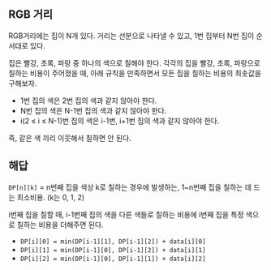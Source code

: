 ## RGB 거리

RGB거리에는 집이 N개 있다. 거리는 선분으로 나타낼 수 있고, 1번 집부터 N번 집이 순서대로 있다.

집은 빨강, 초록, 파랑 중 하나의 색으로 칠해야 한다. 각각의 집을 빨강, 초록, 파랑으로 칠하는 비용이 주어졌을 때, 아래 규칙을 만족하면서 모든 집을 칠하는 비용의 최솟값을 구해보자.

* 1번 집의 색은 2번 집의 색과 같지 않아야 한다.
* N번 집의 색은 N-1번 집의 색과 같지 않아야 한다.
* i(2 ≤ i ≤ N-1)번 집의 색은 i-1번, i+1번 집의 색과 같지 않아야 한다.

즉, 같은 색 끼리 이웃해서 칠하면 안 된다.

## 해답

`DP[n][k]` = n번째 집을 색상 k로 칠하는 경우에 발생하는, 1~n번째 집을 칠하는 데 드는 최소비용. (k는 0, 1, 2)

i번째 집을 칠할 때, i-1번째 집의 색을 다른 색들로 칠하는 비용에 i번째 집을 특정 색으로 칠하는 비용을 더해주면 된다.

* `DP[i][0] = min(DP[i-1][1], DP[i-1][2]) + data[i][0]`
* `DP[i][1] = min(DP[i-1][0], DP[i-1][2]) + data[i][1]`
* `DP[i][2] = min(DP[i-1][0], DP[i-1][1]) + data[i][2]`
